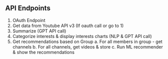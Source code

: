 ## API Endpoints
1. OAuth Endpoint
2. Get data from Youtube API v3 (If oauth call or go to 1)
3. Summarize (GPT API call)
4. Categorize interests & display interests charts (NLP & GPT API call)
5. Get recommendations based on Group
    a. For all members in group - get channels
    b. For all channels, get videos & store
    c. Run ML recommender & show the recommendations
